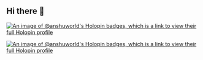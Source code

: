 ## Hi there 👋
[![An image of @anshuworld's Holopin badges, which is a link to view their full Holopin profile](https://holopin.me/anshuworld)](https://holopin.io/@anshuworld)

[![An image of @anshuworld's Holopin badges, which is a link to view their full Holopin profile](https://holopin.me/anshuworld)](https://holopin.io/@anshuworld)
<!--
**AnshuWorld/AnshuWorld** is a ✨ _special_ ✨ repository because its `README.md` (this file) appears on your GitHub profile.

[![An image of @anshuworld's Holopin badges, which is a link to view their full Holopin profile](https://holopin.me/anshuworld)](https://holopin.io/@anshuworld)

Here are some ideas to get you started:

- 🔭 I’m currently working on ...
- 🌱 I’m currently learning ...
- 👯 I’m looking to collaborate on ...
- 🤔 I’m looking for help with ...
- 💬 Ask me about ...
- 📫 How to reach me: ...
- 😄 Pronouns: ...
- ⚡ Fun fact: ...
-->
